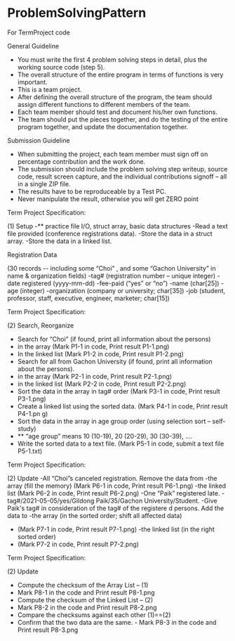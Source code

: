 # ProblemSolvingPattern
For TermProject code 

General Guideline

- You must write the first 4 problem solving steps in detail, plus the working source code (step 5).
- The overall structure of the entire program in terms of functions 
is very important.
- This is a team project.
- After defining the overall structure of the program, the team 
should assign different functions to different members of the 
team.
- Each team member should test and document his/her own 
functions.
- The team should put the pieces together, and do the testing of 
the entire program together, and update the documentation 
together.


Submission Guideline
- When submitting the project, each team member must sign 
off on percentage contribution and the work done.
- The submission should include the problem solving step 
writeup, source code, result screen capture, and the 
individual contributions signoff – all in a single ZIP file. 
- The results have to be reproduceable by a Test PC.
- Never manipulate the result, otherwise you will get ZERO point


Term Project Specification:

(1) Setup
-** practice file I/O, struct array, basic data structures
-Read a text file provided (conference registrations
data).
-Store the data in a struct array.
-Store the data in a linked list.

Registration Data

(30 records -- including some “Choi” , and some
“Gachon University” in name & organization fields)
-tag# (registration number – unique integer)
-date registered (yyyy-mm-dd)
-fee-paid (“yes” or “no”)
-name (char[25])
-age (integer)
-organization (company or university; char[35])
-job (student, professor, staff, executive, engineer,
marketer; char[15])

Term Project Specification:

(2) Search, Reorganize
- Search for “Choi” (if found, print all information about the persons)
- in the array (Mark P1-1 in code, Print result P1-1.png)
- In the linked list (Mark P1-2 in code, Print result P1-2.png)
- Search for all from Gachon University (if found, print all information about the
persons).
- in the array (Mark P2-1 in code, Print result P2-1.png)
- in the linked list (Mark P2-2 in code, Print result P2-2.png)
- Sort the data in the array in tag# order (Mark P3-1 in code, Print result P3-1.png)
- Create a linked list using the sorted data. (Mark P4-1 in code, Print result P4-1.pn g)
- Sort the data in the array in age group order (using selection sort – self-study)
- ** “age group” means 10 (10-19), 20 (20-29), 30 (30-39), ….
- Write the sorted data to a text file. (Mark P5-1 in code, submit a text file P5-1.txt)

Term Project Specification:

(2) Update
-All “Choi”s canceled registration. Remove the data from
-the array (fill the memory) (Mark P6-1 in code, Print result P6-1.png)
-the linked list (Mark P6-2 in code, Print result P6-2.png)
-One “Paik” registered late.
-tag#/2021-05-05/yes/Gildong Paik/35/Gachon University/Student.
-Give Paik's tag# in consideration of the tag# of the registere
d persons. Add the data to
-the array (in the sorted order; shift all affected data)
- (Mark P7-1 in code, Print result P7-1.png)
-the linked list (in the right sorted order)
- (Mark P7-2 in code, Print result P7-2.png)

Term Project Specification:

(2) Update
- Compute the checksum of the Array List – (1)
- Mark P8-1 in the code and Print result P8-1.png
- Compute the checksum of the Linked List – (2)
- Mark P8-2 in the code and Print result P8-2.png
- Compare the checksums against each other (1)==(2)
- Confirm that the two data are the same. - Mark P8-3 in the code and Print result P8-3.png
